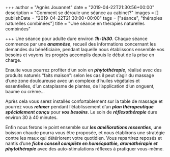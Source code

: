 +++
author = "Agnès Jouannet"
date = "2019-04-22T21:30:56+00:00"
description = "Comment se déroule une séance au cabinet?"
images = []
publishDate = "2019-04-22T21:30:00+00:00"
tags = ["séance", "thérapies naturelles combinées"]
title = "Une séance en thérapies naturelles combinées"

+++
Une séance pour adulte dure environ **_1h-1h30_**. Chaque séance commence par une **_anamnèse_**, recueil des informations concernant les demandes du bénéficiaire, pendant laquelle nous établissons ensemble vos besoins et voyons les progrès accomplis depuis le début de la prise en charge.

Ensuite vous pourrez profiter d’un soin en **_phytothérapie_**, réalisé avec des produits naturels “faits maison”: selon les cas il peut s’agir du massage d’une zone douloureuse avec un complexe d’huiles végétales et essentielles, d’un cataplasme de plantes, de l’application d’un onguent, baume ou crème...

Après cela vous serez installés confortablement sur la table de massage et pourrez vous **_relaxer_** pendant l’établissement d’un **_plan thérapeutique spécialement conçu_** pour **_vos besoins_**. Le soin de **_réflexothérapie_** dure environ 30 à 40 minutes.

Enfin nous ferons le point ensemble sur **_les améliorations ressenties_**, une boisson chaude pourra vous être proposée, et nous établirons une stratégie contre les maux qui détériorent votre quotidien. Vous repartirez reposés et nantis d’une **_fiche conseil complète en homéopathie, aromathérapie et phytothérapie_** avec des auto-stimulations réflexes à pratiquer vous-même.
